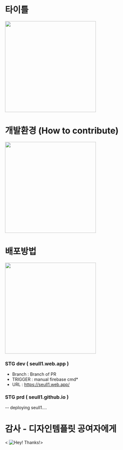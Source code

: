 # 타이틀
<img  src="https://github.com/Seull1/seull1.github.io/assets/148920003/6485871f-dc50-4f8a-b57e-5c972d63c001" width=300>

# 개발환경 (How to contribute)
<img src="https://github.com/Seull1/seull1.github.io/assets/148920003/35110670-ba87-46b2-ab76-74fee6341fb1" width=300>

# 배포방법
<img src="https://github.com/Seull1/seull1.github.io/assets/148920003/7f70b3ea-a821-4fc8-8f76-5fc4d2f9831d" width=300>

### STG dev ( seull1.web.app )
* Branch : Branch of PR
* TRIGGER : manual firebase cmd*
* URL : https://seull1.web.app/

### STG prd ( seull1.github.io )

-- deploying seull1....


# 감사 - 디자인템플릿 공여자에게
< ![Hey\! Thanks\!](https://media.giphy.com/media/ip6n2oVNZBHiM/giphy.gif)>

